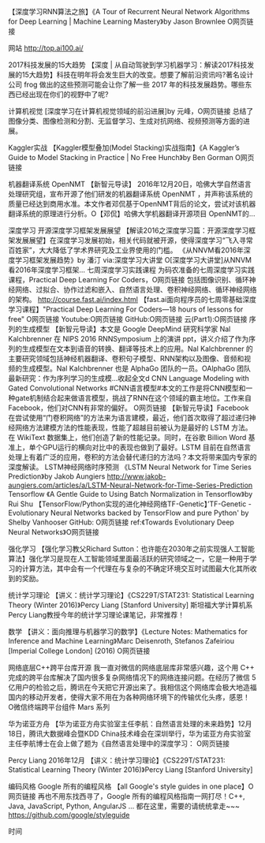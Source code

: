 【深度学习RNN算法之旅】《A Tour of Recurrent Neural Network Algorithms for Deep Learning | Machine Learning Mastery》by Jason Brownlee O网页链接

网站
    http://top.ai100.ai/

2017科技发展的15大趋势
    【深度 | 从自动驾驶到学习机器学习：解读2017科技发展的15大趋势】科技在明年将会发生巨大的改变。想要了解前沿资讯吗?著名设计公司 frog 做出的这些预测可能会让你了解一些 2017 年的科技发展趋势。哪些东西已经出现在你们的视野中了呢?
	
计算机视觉
    [深度学习在计算机视觉领域的前沿进展]by 元峰，O网页链接 总结了图像分类、图像检测和分割、无监督学习、生成对抗网络、视频预测等方面的进展。

Kaggler实战
    【Kaggler模型叠加(Model Stacking)实战指南】《A Kaggler’s Guide to Model Stacking in Practice | No Free Hunch》by Ben Gorman O网页链接

	
机器翻译系统 OpenNMT
    【新智元导读】 2016年12月20日，哈佛大学自然语言处理研究组，宣布开源了他们研发的机器翻译系统 OpenNMT ，并声称该系统的质量已经达到商用水准。本文作者邓侃基于OpenNMT背后的论文，尝试对该机器翻译系统的原理进行分析。O【邓侃】哈佛大学机器翻译开源项目 OpenNMT的...
	
深度学习
    开源深度学习框架发展展望
	    【解读2016之深度学习篇：开源深度学习框架发展展望】在深度学习发展初始，相关代码就被开源，使得深度学习“飞入寻常百姓家”，大大降低了学术界研究及工业界使用的门槛。
	    《从NNVM看2016年深度学习框架发展趋势》by 潘汀 via:深度学习大讲堂 O[深度学习大讲堂]从NNVM看2016年深度学习框架...
    七周深度学习实践课程
        为码农准备的七周深度学习实践课程，Practical Deep Learning For Coders，O网页链接 包括图像识别、循环神经网络、过拟合、协作过滤和嵌入、自然语言处理、卷积神经网络、循环神经网络的架构。
	    http://course.fast.ai/index.html
	    【fast.ai面向程序员的七周零基础深度学习课程】"Practical Deep Learning For Coders—18 hours of lessons for free" O网页链接 Youtube:O网页链接 GitHub:O网页链接 云(Part1):O网页链接
    序列的生成模型
	    【新智元导读】本文是 Google DeepMind 研究科学家 Nal Kalchbrenner 在 NIPS 2016 RNNSymposium 上的演讲 ppt，讲义介绍了作为序列的生成模型在文本到语音的转换、翻译等技术上的应用。Nal Kalchbrenner 的主要研究领域包括神经机器翻译、卷积句子模型、RNN架构以及图像、音频和视频的生成模型。Nal Kalchbrenner 也是 AlphaGo 团队的一员。OAlphaGo 团队最新研究：作为序列学习的生成模...收起全文d
	CNN
        Language Modeling with Gated Convolutional Networks
#CNN语言模型#本文的工作是将CNN模型和一种gate机制结合起来做语言模型，挑战了RNN在这个领域的霸主地位。工作来自Facebook，他们对CNN有非常的偏好。 O网页链接
        【新智元导读】Facebook 在尝试使用“门卷积网络”的方法来为语言建模，最近，他们首次取得了超过递归神经网络方法建模方法的性能表现，性能了超越目前被认为是最好的 LSTM 方法。在 WikiText 数据集上，他们创造了新的性能记录。同时，在谷歌 Billion Word 基准上，单个GPU运行的横向对比中的表现也做到了最好。LSTM 目前在自然语言处理上有着广泛的应用，卷积的方法会替代递归的方法吗？本文将带来国内专家的深度解读。
    LSTM神经网络时序预测
        《LSTM Neural Network for Time Series Prediction》by Jakob Aungiers http://www.jakob-aungiers.com/articles/a/LSTM-Neural-Network-for-Time-Series-Prediction
    Tensorflow
        《A Gentle Guide to Using Batch Normalization in Tensorflow》by Rui Shu
        【TensorFlow/Python实现的进化神经网络TF-Genetic】’TF-Genetic - Evolutionary Neural Networks backed by TensorFlow and pure Python' by Shelby Vanhooser GitHub: O网页链接 ref:《Towards Evolutionary Deep Neural Networks》O网页链接

强化学习
	【强化学习教父Richard Sutton：也许能在2030年之前实现强人工智能算法】强化学习是现在人工智能领域里面最活跃的研究领域之一，它是一种用于学习的计算方法，其中会有一个代理在与复杂的不确定环境交互时试图最大化其所收到的奖励。
		
统计学习理论
	【讲义：统计学习理论】《CS229T/STAT231: Statistical Learning Theory (Winter 2016)》Percy Liang [Stanford University]
		斯坦福大学计算机系Percy Liang教授今年的统计学习理论课笔记，非常推荐！

数学
	【讲义：面向推理与机器学习的数学】《Lecture Notes: Mathematics for Inference and Machine Learning》Marc Deisenroth, Stefanos Zafeiriou [Imperial College London] (2016) O网页链接
		
网络底层C++跨平台库开源
	我一直对微信的网络底层库非常感兴趣，这个用 C++ 完成的跨平台库解决了国内很多复杂网络情况下的网络连接问题。在经历了微信 5 亿用户的检验之后，腾讯在今天把它开源出来了。我相信这个网络库会极大地造福国内的移动开发者，使得大家不用在为各种网络环境下的传输优化头疼，感恩！ O微信终端跨平台组件 Mars 系列
	
华为诺亚方舟
	【华为诺亚方舟实验室主任李航：自然语言处理的未来趋势】12月18日，腾讯大数据峰会暨KDD China技术峰会在深圳举行，华为诺亚方舟实验室主任李航博士在会上做了题为《自然语言处理中的深度学习： O网页链接

Percy Liang
	2016年12月
	【讲义：统计学习理论】《CS229T/STAT231: Statistical Learning Theory (Winter 2016)》Percy Liang [Stanford University] 

编码风格
	Google 所有的编程风格
		【all Google's style guides in one place】O网页链接 再也不用东找西寻了，Google 所有的编程风格指南一网打尽！C++, Java, JavaScript, Python, AngularJS ... 都在这里，需要的请统统拿走~~~
		https://github.com/google/styleguide

时间 
